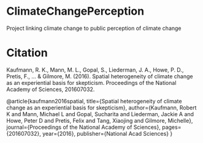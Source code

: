 # ClimateChangePerception
Project linking climate change to public perception of climate change


# Citation
Kaufmann, R. K., Mann, M. L., Gopal, S., Liederman, J. A., Howe, P. D., Pretis, F., ... & Gilmore, M. (2016). Spatial heterogeneity of climate change as an experiential basis for skepticism. Proceedings of the National Academy of Sciences, 201607032.

@article{kaufmann2016spatial,
  title={Spatial heterogeneity of climate change as an experiential basis for skepticism},
  author={Kaufmann, Robert K and Mann, Michael L and Gopal, Sucharita and Liederman, Jackie A and Howe, Peter D and Pretis, Felix and Tang, Xiaojing and Gilmore, Michelle},
  journal={Proceedings of the National Academy of Sciences},
  pages={201607032},
  year={2016},
  publisher={National Acad Sciences}
}
